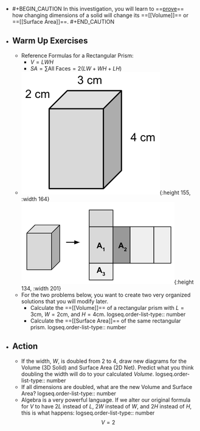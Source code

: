 - #+BEGIN_CAUTION
  In this investigation, you will learn to ==[prove]([[proof]])== how changing dimensions of a solid will change its ==[[Volume]]== or ==[[Surface Area]]==.
  #+END_CAUTION
- ## Warm Up Exercises
	- Reference Formulas for a Rectangular Prism:
		- $V=LWH$
		- $SA = \sum \text{All Faces} = 2(LW+WH+LH)$
	- ![image.png](../assets/image_1748742851912_0.png){:height 155, :width 164} ![image.png](../assets/image_1748742872033_0.png){:height 134, :width 201}
	- For the two problems below, you want to create two very organized solutions that you will modify later.
		- Calculate the ==[[Volume]]== of a rectangular prism with $L=3$cm, $W=2$cm, and $H=4$cm.
		  logseq.order-list-type:: number
		- Calculate the ==[[Surface Area]]== of the same rectangular prism.
		  logseq.order-list-type:: number
- ## Action
	- If the width, $W$, is doubled from $2$ to $4$, draw new diagrams for the Volume (3D Solid) and Surface Area (2D Net). Predict what you think doubling the width will do to your calculated *Volume*.
	  logseq.order-list-type:: number
	- If all dimensions are doubled, what are the new Volume and Surface Area?
	  logseq.order-list-type:: number
	- Algebra is a very powerful language. If we alter our original formula for $V$ to have $2L$ instead of $L$, $2W$ instead of $W$, and $2H$ instead of $H$, this is what happens:
	  logseq.order-list-type:: number
	  $$V=2$$